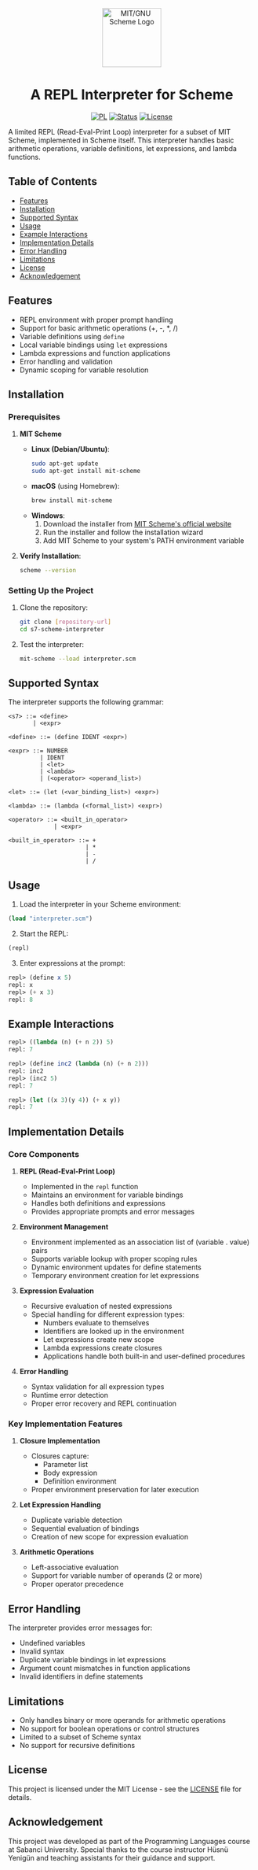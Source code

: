 <div align="center">
    <img src="https://upload.wikimedia.org/wikipedia/commons/thumb/a/a2/MIT_GNU_Scheme_Logo.svg/1200px-MIT_GNU_Scheme_Logo.svg.png" width="120" alt="MIT/GNU Scheme Logo"/>
</div>

<h1 align="center">
    A REPL Interpreter for Scheme
</h1>

<div align="center">

[![PL](https://img.shields.io/badge/MIT%2FGNU_Scheme-red?style=for-the-badge)](https://www.gnu.org/software/mit-scheme/)
[![Status](https://img.shields.io/badge/status-completed-green?style=for-the-badge)]()
[![License](https://img.shields.io/badge/license-MIT-blue?style=for-the-badge)](https://github.com/Kj0ric/lcd-semantic-analyzer/blob/main/LICENSE)

</div>

A limited REPL (Read-Eval-Print Loop) interpreter for a subset of MIT Scheme, implemented in Scheme itself. This interpreter handles basic arithmetic operations, variable definitions, let expressions, and lambda functions.

## Table of Contents

- [Features](#features)
- [Installation](#installation)
- [Supported Syntax](#supported-syntax)
- [Usage](#usage)
- [Example Interactions](#example-interactions)
- [Implementation Details](#implementation-details)
- [Error Handling](#error-handling)
- [Limitations](#limitations)
- [License](#license)
- [Acknowledgement](#acknowledgement)

## Features

- REPL environment with proper prompt handling
- Support for basic arithmetic operations (+, -, *, /)
- Variable definitions using `define`
- Local variable bindings using `let` expressions
- Lambda expressions and function applications
- Error handling and validation
- Dynamic scoping for variable resolution

## Installation

### Prerequisites

1. **MIT Scheme**
   - **Linux (Debian/Ubuntu)**:
     ```bash
     sudo apt-get update
     sudo apt-get install mit-scheme
     ```
   - **macOS** (using Homebrew):
     ```bash
     brew install mit-scheme
     ```
   - **Windows**:
     1. Download the installer from [MIT Scheme's official website](https://www.gnu.org/software/mit-scheme/)
     2. Run the installer and follow the installation wizard
     3. Add MIT Scheme to your system's PATH environment variable

2. **Verify Installation**:
   ```bash
   scheme --version
   ```

### Setting Up the Project

1. Clone the repository:
   ```bash
   git clone [repository-url]
   cd s7-scheme-interpreter
   ```

2. Test the interpreter:
   ```bash
   mit-scheme --load interpreter.scm
   ```

## Supported Syntax

The interpreter supports the following grammar:

```bnf
<s7> ::= <define> 
       | <expr>

<define> ::= (define IDENT <expr>)

<expr> ::= NUMBER 
         | IDENT 
         | <let> 
         | <lambda> 
         | (<operator> <operand_list>)

<let> ::= (let (<var_binding_list>) <expr>)

<lambda> ::= (lambda (<formal_list>) <expr>)

<operator> ::= <built_in_operator> 
             | <expr>

<built_in_operator> ::= + 
                      | * 
                      | - 
                      | /
```

## Usage

1. Load the interpreter in your Scheme environment:
```scheme
(load "interpreter.scm")
```

2. Start the REPL:
```scheme
(repl)
```

3. Enter expressions at the prompt:
```scheme
repl> (define x 5)
repl: x
repl> (+ x 3)
repl: 8
```

## Example Interactions

```scheme
repl> ((lambda (n) (+ n 2)) 5)
repl: 7

repl> (define inc2 (lambda (n) (+ n 2)))
repl: inc2
repl> (inc2 5)
repl: 7

repl> (let ((x 3)(y 4)) (+ x y))
repl: 7
```

## Implementation Details

### Core Components

1. **REPL (Read-Eval-Print Loop)**
   - Implemented in the `repl` function
   - Maintains an environment for variable bindings
   - Handles both definitions and expressions
   - Provides appropriate prompts and error messages

2. **Environment Management**
   - Environment implemented as an association list of (variable . value) pairs
   - Supports variable lookup with proper scoping rules
   - Dynamic environment updates for define statements
   - Temporary environment creation for let expressions

3. **Expression Evaluation**
   - Recursive evaluation of nested expressions
   - Special handling for different expression types:
     - Numbers evaluate to themselves
     - Identifiers are looked up in the environment
     - Let expressions create new scope
     - Lambda expressions create closures
     - Applications handle both built-in and user-defined procedures

4. **Error Handling**
   - Syntax validation for all expression types
   - Runtime error detection
   - Proper error recovery and REPL continuation

### Key Implementation Features

1. **Closure Implementation**
   - Closures capture:
     - Parameter list
     - Body expression
     - Definition environment
   - Proper environment preservation for later execution

2. **Let Expression Handling**
   - Duplicate variable detection
   - Sequential evaluation of bindings
   - Creation of new scope for expression evaluation

3. **Arithmetic Operations**
   - Left-associative evaluation
   - Support for variable number of operands (2 or more)
   - Proper operator precedence

## Error Handling

The interpreter provides error messages for:
- Undefined variables
- Invalid syntax
- Duplicate variable bindings in let expressions
- Argument count mismatches in function applications
- Invalid identifiers in define statements

## Limitations

- Only handles binary or more operands for arithmetic operations
- No support for boolean operations or control structures
- Limited to a subset of Scheme syntax
- No support for recursive definitions

## License

This project is licensed under the MIT License - see the [LICENSE](/LICENSE) file for details.

## Acknowledgement

This project was developed as part of the Programming Languages course at Sabanci University. Special thanks to the course instructor Hüsnü Yenigün and teaching assistants for their guidance and support.
